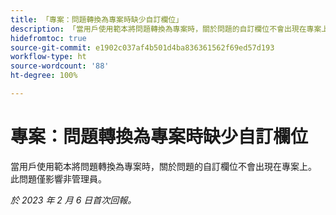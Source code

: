 ```yaml
---
title: 「專案：問題轉換為專案時缺少自訂欄位」
description: 「當用戶使用範本將問題轉換為專案時，關於問題的自訂欄位不會出現在專案上。 此問題僅影響非管理員。」
hidefromtoc: true
source-git-commit: e1902c037af4b501d4ba836361562f69ed57d193
workflow-type: ht
source-wordcount: '88'
ht-degree: 100%

---
```



# 專案：問題轉換為專案時缺少自訂欄位

當用戶使用範本將問題轉換為專案時，關於問題的自訂欄位不會出現在專案上。 此問題僅影響非管理員。

_於 2023 年 2 月 6 日首次回報。_


